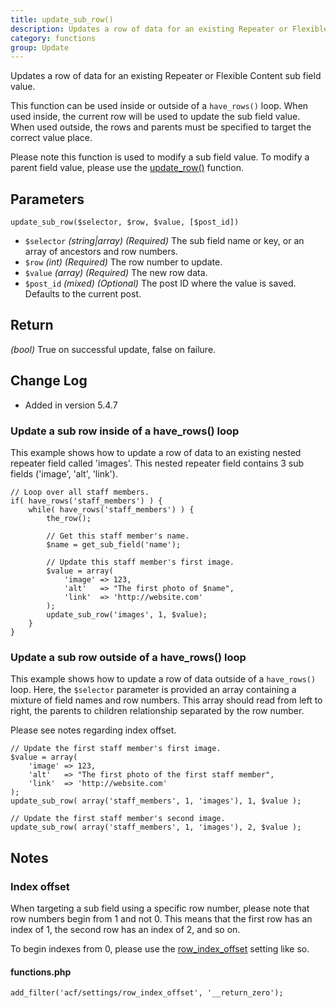 ```yaml
---
title: update_sub_row()
description: Updates a row of data for an existing Repeater or Flexible Content sub field value.
category: functions
group: Update
---
```


Updates a row of data for an existing Repeater or Flexible Content sub field value.

This function can be used inside or outside of a `have_rows()` loop. When used inside, the current row will be used to update the sub field value. When used outside, the rows and parents must be specified to target the correct value place.

Please note this function is used to modify a sub field value. To modify a parent field value, please use the [update_row()](https://www.advancedcustomfields.com/resources/update_row/) function.

## Parameters
```
update_sub_row($selector, $row, $value, [$post_id])
```
- `$selector`		*(string|array)*	*(Required)*	The sub field name or key, or an array of ancestors and row numbers.
- `$row`			*(int)*				*(Required)*	The row number to update.
- `$value`			*(array)*			*(Required)*	The new row data.
- `$post_id`		*(mixed)*			*(Optional)*	The post ID where the value is saved. Defaults to the current post.

## Return
*(bool)* True on successful update, false on failure.

## Change Log
- Added in version 5.4.7

### Update a sub row inside of a have_rows() loop
This example shows how to update a row of data to an existing nested repeater field called 'images'. This nested repeater field contains 3 sub fields ('image', 'alt', 'link').
```
// Loop over all staff members.
if( have_rows('staff_members') ) {
	while( have_rows('staff_members') ) {
		the_row();
		
		// Get this staff member's name.
		$name = get_sub_field('name');
		
		// Update this staff member's first image.
		$value = array(
			'image'	=> 123,
			'alt'	=> "The first photo of $name",
			'link'	=> 'http://website.com'
		);
		update_sub_row('images', 1, $value);
	}
}
```

### Update a sub row outside of a have_rows() loop
This example shows how to update a row of data outside of a `have_rows()` loop. Here, the `$selector` parameter is provided an array containing a mixture of field names and row numbers. This array should read from left to right, the parents to children relationship separated by the row number.

Please see notes regarding index offset.
```
// Update the first staff member's first image.
$value = array(
	'image'	=> 123,
	'alt'	=> "The first photo of the first staff member",
	'link'	=> 'http://website.com'
);
update_sub_row( array('staff_members', 1, 'images'), 1, $value );

// Update the first staff member's second image.
update_sub_row( array('staff_members', 1, 'images'), 2, $value );
```

## Notes

### Index offset
When targeting a sub field using a specific row number, please note that row numbers begin from 1 and not 0. This means that the first row has an index of 1, the second row has an index of 2, and so on.

To begin indexes from 0, please use the [row_index_offset](https://www.advancedcustomfields.com/resources/acf-settings/) setting like so.
#### functions.php
```
add_filter('acf/settings/row_index_offset', '__return_zero');
```
